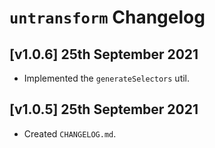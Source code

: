 # `untransform` Changelog

## [v1.0.6] 25th September 2021

- Implemented the `generateSelectors` util.

## [v1.0.5] 25th September 2021

- Created `CHANGELOG.md`.
